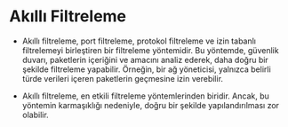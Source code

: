 # Akıllı Filtreleme

* Akıllı filtreleme, port filtreleme, protokol filtreleme ve izin tabanlı filtrelemeyi birleştiren bir filtreleme yöntemidir. Bu yöntemde, güvenlik duvarı, paketlerin içeriğini ve amacını analiz ederek, daha doğru bir şekilde filtreleme yapabilir. Örneğin, bir ağ yöneticisi, yalnızca belirli türde verileri içeren paketlerin geçmesine izin verebilir.

* Akıllı filtreleme, en etkili filtreleme yöntemlerinden biridir. Ancak, bu yöntemin karmaşıklığı nedeniyle, doğru bir şekilde yapılandırılması zor olabilir.